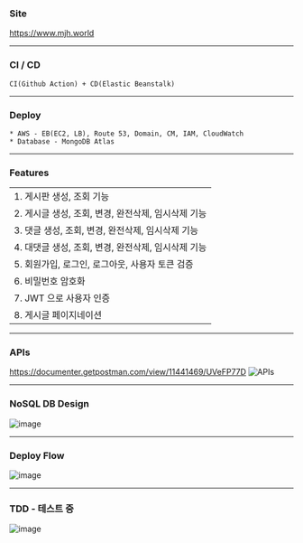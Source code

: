 ### Site
https://www.mjh.world

___
### CI / CD
    CI(Github Action) + CD(Elastic Beanstalk)
___    
### Deploy
    * AWS - EB(EC2, LB), Route 53, Domain, CM, IAM, CloudWatch
    * Database - MongoDB Atlas

___
### Features
| |
| :----- |
|  1. 게시판 생성, 조회  기능 |
|  2. 게시글 생성, 조회, 변경, 완전삭제, 임시삭제 기능 |
|  3. 댓글   생성, 조회, 변경, 완전삭제, 임시삭제 기능 |
|  4. 대댓글 생성, 조회, 변경, 완전삭제, 임시삭제 기능 |
|  5. 회원가입, 로그인, 로그아웃, 사용자 토큰 검증 |
|  6. 비밀번호 암호화 |    
|  7. JWT 으로 사용자 인증 |    
|  8. 게시글 페이지네이션 |

___
### APIs
https://documenter.getpostman.com/view/11441469/UVeFP77D
![APIs](https://user-images.githubusercontent.com/43669992/153427142-2a05bb3c-9c87-4a1d-9592-55693c878812.png)

___
### NoSQL DB Design
![image](https://user-images.githubusercontent.com/43669992/152146936-3f7eaf07-ec9f-4b90-a290-bfd2eb39d85d.png)

___
### Deploy Flow
![image](https://user-images.githubusercontent.com/43669992/152505292-bcf84a5e-170d-46ba-a894-e8914407aa18.png)

___
### TDD - 테스트 중
![image](https://user-images.githubusercontent.com/43669992/153050511-18d06742-d4a8-4694-91a1-aa005d5ac99e.png)
